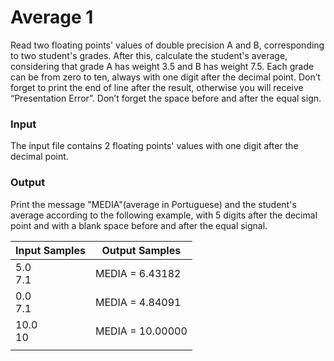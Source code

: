 # Average 1

Read two floating points' values of double precision A and B, corresponding to two student's grades. After this, calculate the student's average, considering that grade A has weight 3.5 and B has weight 7.5. Each grade can be from zero to ten, always with one digit after the decimal point. Don’t forget to print the end of line after the result, otherwise you will receive “Presentation Error”. Don’t forget the space before and after the equal sign.

### Input
The input file contains 2 floating points' values with one digit after the decimal point.

### Output
Print the message "MEDIA"(average in Portuguese) and the student's average according to the following example, with 5 digits after the decimal point and with a blank space before and after the equal signal.

| Input Samples	 | Output Samples |
| ------ | ------|
| 5.0 <br>7.1 | MEDIA = 6.43182 |
| 0.0 <br>7.1 | MEDIA = 4.84091 |
| 10.0 <br>10 | MEDIA = 10.00000 |
|  | |
